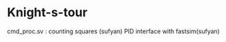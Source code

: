 # Knight-s-tour
cmd_proc.sv : counting squares  (sufyan)
              PID interface with fastsim(sufyan)
              

